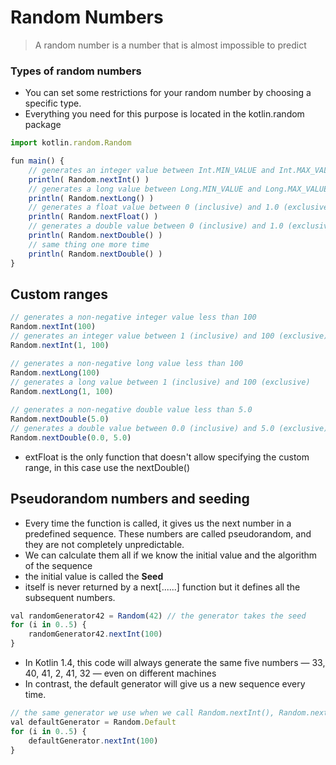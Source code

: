 # Random Numbers
> A random number is a number that is almost impossible to predict

### Types of random numbers
- You can set some restrictions for your random number by choosing a specific type. 
- Everything you need for this purpose is located in the kotlin.random package
```js
import kotlin.random.Random

fun main() {
    // generates an integer value between Int.MIN_VALUE and Int.MAX_VALUE (inclusive)
    println( Random.nextInt() ) 
    // generates a long value between Long.MIN_VALUE and Long.MAX_VALUE (inclusive).
    println( Random.nextLong() ) 
    // generates a float value between 0 (inclusive) and 1.0 (exclusive)
    println( Random.nextFloat() )
    // generates a double value between 0 (inclusive) and 1.0 (exclusive)
    println( Random.nextDouble() )
    // same thing one more time
    println( Random.nextDouble() )
}
```

## Custom ranges
```js
// generates a non-negative integer value less than 100 
Random.nextInt(100) 
// generates an integer value between 1 (inclusive) and 100 (exclusive)
Random.nextInt(1, 100) 

// generates a non-negative long value less than 100
Random.nextLong(100)
// generates a long value between 1 (inclusive) and 100 (exclusive)
Random.nextLong(1, 100) 
 
// generates a non-negative double value less than 5.0 
Random.nextDouble(5.0) 
// generates a double value between 0.0 (inclusive) and 5.0 (exclusive)
Random.nextDouble(0.0, 5.0) 
```
- extFloat is the only function that doesn't allow specifying the custom range, in this case use the nextDouble()


## Pseudorandom numbers and seeding
- Every time the function is called, it gives us the next number in a predefined sequence. These numbers are called pseudorandom, and they are not completely unpredictable.
- We can calculate them all if we know the initial value and the algorithm of the sequence
- the initial value is called the **Seed**
- itself is never returned by a next[......] function but it defines all the subsequent numbers.
```js
val randomGenerator42 = Random(42) // the generator takes the seed
for (i in 0..5) {
    randomGenerator42.nextInt(100)
}
```
- In Kotlin 1.4, this code will always generate the same five numbers — 33, 40, 41, 2, 41, 32 — even on different machines
- In contrast, the default generator will give us a new sequence every time.
```js
// the same generator we use when we call Random.nextInt(), Random.nextFloat() etc.
val defaultGenerator = Random.Default 
for (i in 0..5) {                      
    defaultGenerator.nextInt(100)
}
```

